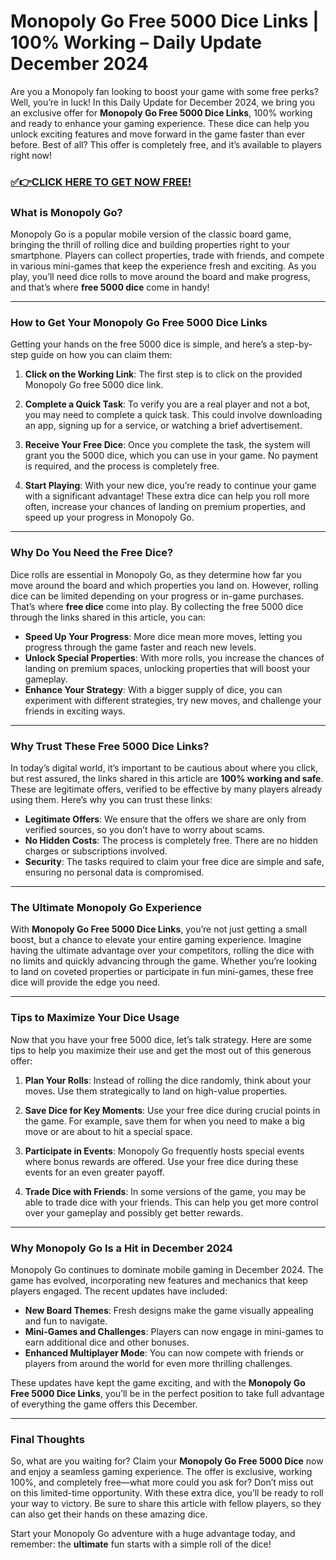 # Monopoly Go Free 5000 Dice Links | 100% Working – Daily Update December 2024

Are you a Monopoly fan looking to boost your game with some free perks? Well, you’re in luck! In this Daily Update for December 2024, we bring you an exclusive offer for **Monopoly Go Free 5000 Dice Links**, 100% working and ready to enhance your gaming experience. These dice can help you unlock exciting features and move forward in the game faster than ever before. Best of all? This offer is completely free, and it’s available to players right now!

### [✅👉CLICK HERE TO GET NOW FREE!](https://freeforyou.xyz/monopoly/go/)

### What is Monopoly Go?

Monopoly Go is a popular mobile version of the classic board game, bringing the thrill of rolling dice and building properties right to your smartphone. Players can collect properties, trade with friends, and compete in various mini-games that keep the experience fresh and exciting. As you play, you’ll need dice rolls to move around the board and make progress, and that’s where **free 5000 dice** come in handy!

---

### How to Get Your Monopoly Go Free 5000 Dice Links

Getting your hands on the free 5000 dice is simple, and here’s a step-by-step guide on how you can claim them:

1. **Click on the Working Link**: The first step is to click on the provided Monopoly Go free 5000 dice link.
   
2. **Complete a Quick Task**: To verify you are a real player and not a bot, you may need to complete a quick task. This could involve downloading an app, signing up for a service, or watching a brief advertisement.

3. **Receive Your Free Dice**: Once you complete the task, the system will grant you the 5000 dice, which you can use in your game. No payment is required, and the process is completely free.

4. **Start Playing**: With your new dice, you’re ready to continue your game with a significant advantage! These extra dice can help you roll more often, increase your chances of landing on premium properties, and speed up your progress in Monopoly Go.

---

### Why Do You Need the Free Dice?

Dice rolls are essential in Monopoly Go, as they determine how far you move around the board and which properties you land on. However, rolling dice can be limited depending on your progress or in-game purchases. That’s where **free dice** come into play. By collecting the free 5000 dice through the links shared in this article, you can:

- **Speed Up Your Progress**: More dice mean more moves, letting you progress through the game faster and reach new levels.
- **Unlock Special Properties**: With more rolls, you increase the chances of landing on premium spaces, unlocking properties that will boost your gameplay.
- **Enhance Your Strategy**: With a bigger supply of dice, you can experiment with different strategies, try new moves, and challenge your friends in exciting ways.

---

### Why Trust These Free 5000 Dice Links?

In today’s digital world, it’s important to be cautious about where you click, but rest assured, the links shared in this article are **100% working and safe**. These are legitimate offers, verified to be effective by many players already using them. Here’s why you can trust these links:

- **Legitimate Offers**: We ensure that the offers we share are only from verified sources, so you don’t have to worry about scams.
- **No Hidden Costs**: The process is completely free. There are no hidden charges or subscriptions involved.
- **Security**: The tasks required to claim your free dice are simple and safe, ensuring no personal data is compromised.

---

### The Ultimate Monopoly Go Experience

With **Monopoly Go Free 5000 Dice Links**, you’re not just getting a small boost, but a chance to elevate your entire gaming experience. Imagine having the ultimate advantage over your competitors, rolling the dice with no limits and quickly advancing through the game. Whether you’re looking to land on coveted properties or participate in fun mini-games, these free dice will provide the edge you need.

---

### Tips to Maximize Your Dice Usage

Now that you have your free 5000 dice, let’s talk strategy. Here are some tips to help you maximize their use and get the most out of this generous offer:

1. **Plan Your Rolls**: Instead of rolling the dice randomly, think about your moves. Use them strategically to land on high-value properties.
   
2. **Save Dice for Key Moments**: Use your free dice during crucial points in the game. For example, save them for when you need to make a big move or are about to hit a special space.

3. **Participate in Events**: Monopoly Go frequently hosts special events where bonus rewards are offered. Use your free dice during these events for an even greater payoff.

4. **Trade Dice with Friends**: In some versions of the game, you may be able to trade dice with your friends. This can help you get more control over your gameplay and possibly get better rewards.

---

### Why Monopoly Go Is a Hit in December 2024

Monopoly Go continues to dominate mobile gaming in December 2024. The game has evolved, incorporating new features and mechanics that keep players engaged. The recent updates have included:

- **New Board Themes**: Fresh designs make the game visually appealing and fun to navigate.
- **Mini-Games and Challenges**: Players can now engage in mini-games to earn additional dice and other bonuses.
- **Enhanced Multiplayer Mode**: You can now compete with friends or players from around the world for even more thrilling challenges.

These updates have kept the game exciting, and with the **Monopoly Go Free 5000 Dice Links**, you’ll be in the perfect position to take full advantage of everything the game offers this December.

---

### Final Thoughts

So, what are you waiting for? Claim your **Monopoly Go Free 5000 Dice** now and enjoy a seamless gaming experience. The offer is exclusive, working 100%, and completely free—what more could you ask for? Don’t miss out on this limited-time opportunity. With these extra dice, you’ll be ready to roll your way to victory. Be sure to share this article with fellow players, so they can also get their hands on these amazing dice.

Start your Monopoly Go adventure with a huge advantage today, and remember: the **ultimate** fun starts with a simple roll of the dice!
